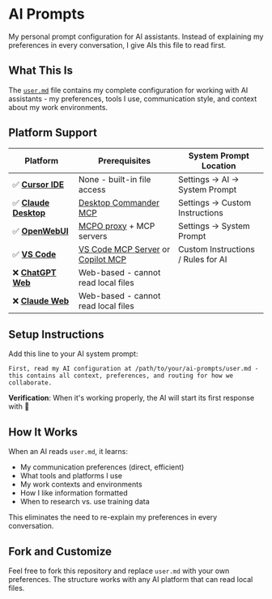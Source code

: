 # AI Prompts

My personal prompt configuration for AI assistants. Instead of explaining my preferences in every conversation, I give AIs this file to read first.

## What This Is

The [`user.md`](./user.md) file contains my complete configuration for working with AI assistants - my preferences, tools I use, communication style, and context about my work environments.

## Platform Support

| Platform                                           | Prerequisites                                                                                                                                                                                         | System Prompt Location             |
| -------------------------------------------------- | ----------------------------------------------------------------------------------------------------------------------------------------------------------------------------------------------------- | ---------------------------------- |
| ✅ **[Cursor IDE](https://cursor.com/)**            | None - built-in file access                                                                                                                                                                           | Settings → AI → System Prompt      |
| ✅ **[Claude Desktop](https://claude.ai/download)** | [Desktop Commander MCP](https://desktopcommander.app/)                                                                                                                                                | Settings → Custom Instructions     |
| ✅ **[OpenWebUI](https://openwebui.com/)**          | [MCPO proxy](https://github.com/open-webui/mcpo) \+ MCP servers                                                                                                                                       | Settings → System Prompt           |
| ✅ **[VS Code](https://code.visualstudio.com/)**    | [VS Code MCP Server](https://marketplace.visualstudio.com/items?itemName=JuehangQin.vscode-mcp-server) or [Copilot MCP](https://marketplace.visualstudio.com/items?itemName=AutomataLabs.copilot-mcp) | Custom Instructions / Rules for AI |
| ❌ **[ChatGPT Web](https://chatgpt.com/)**          | Web-based - cannot read local files                                                                                                                                                                   |                                    |
| ❌ **[Claude Web](https://claude.ai/)**             | Web-based - cannot read local files                                                                                                                                                                   |                                    |

## Setup Instructions

Add this line to your AI system prompt:

```
First, read my AI configuration at /path/to/your/ai-prompts/user.md - this contains all context, preferences, and routing for how we collaborate.
```

**Verification**: When it's working properly, the AI will start its first response with 🙌

## How It Works

When an AI reads `user.md`, it learns:
- My communication preferences (direct, efficient)
- What tools and platforms I use
- My work contexts and environments  
- How I like information formatted
- When to research vs. use training data

This eliminates the need to re-explain my preferences in every conversation.

## Fork and Customize

Feel free to fork this repository and replace `user.md` with your own preferences. The structure works with any AI platform that can read local files. 